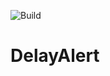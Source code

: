 <!-- markdownlint-disable -->
![Build](https://github.com/lmcconnell1665/DelayAlert/workflows/Build/badge.svg)
# DelayAlert
<!-- markdownlint-restore -->